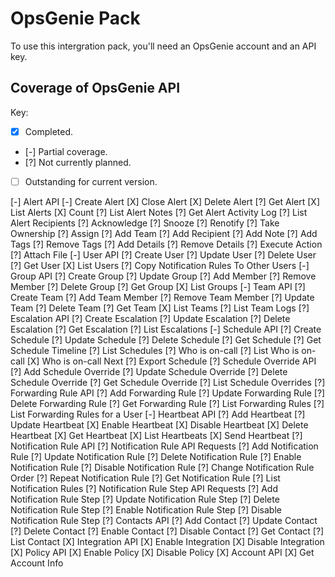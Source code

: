 # OpsGenie Pack

To use this intergration pack, you'll need an OpsGenie account and an
API key.

## Coverage of OpsGenie API

Key: 
- [X] Completed.
- [-] Partial coverage.
- [?] Not currently planned.
- [ ] Outstanding for current version.  

[-] Alert API
    [-] Create Alert
    [X] Close Alert
    [X] Delete Alert
    [?] Get Alert
    [X] List Alerts
    [X] Count
    [?] List Alert Notes
    [?] Get Alert Activity Log
    [?] List Alert Recipients
    [?] Acknowledge
    [?] Snooze
    [?] Renotify
    [?] Take Ownership
    [?] Assign
    [?] Add Team
    [?] Add Recipient
    [?] Add Note
    [?] Add Tags
    [?] Remove Tags
    [?] Add Details
    [?] Remove Details
    [?] Execute Action
    [?] Attach File
[-] User API
    [?] Create User
    [?] Update User
    [?] Delete User
    [?] Get User
    [X] List Users
    [?] Copy Notification Rules To Other Users
[-] Group API
    [?] Create Group
    [?] Update Group
    [?] Add Member
    [?] Remove Member
    [?] Delete Group
    [?] Get Group
    [X] List Groups
[-] Team API
    [?] Create Team
    [?] Add Team Member
    [?] Remove Team Member
    [?] Update Team
    [?] Delete Team
    [?] Get Team
    [X] List Teams
    [?] List Team Logs
[?] Escalation API
    [?] Create Escalation
    [?] Update Escalation
    [?] Delete Escalation
    [?] Get Escalation
    [?] List Escalations
[-] Schedule API
    [?] Create Schedule
    [?] Update Schedule
    [?] Delete Schedule
    [?] Get Schedule
    [?] Get Schedule Timeline
    [?] List Schedules
    [?] Who is on-call
    [?] List Who is on-call
    [X] Who is on-call Next
    [?] Export Schedule
[?] Schedule Override API
    [?] Add Schedule Override
    [?] Update Schedule Override
    [?] Delete Schedule Override
    [?] Get Schedule Override
    [?] List Schedule Overrides
[?] Forwarding Rule API
    [?] Add Forwarding Rule
    [?] Update Forwarding Rule
    [?] Delete Forwarding Rule
    [?] Get Forwarding Rule
    [?] List Forwarding Rules
    [?] List Forwarding Rules for a User
[-] Heartbeat API
    [?] Add Heartbeat
    [?] Update Heartbeat
    [X] Enable Heartbeat
    [X] Disable Heartbeat
    [X] Delete Heartbeat
    [X] Get Heartbeat
    [X] List Heartbeats
    [X] Send Heartbeat
[?] Notification Rule API
    [?] Notification Rule API Requests
        [?] Add Notification Rule
	[?] Update Notification Rule
	[?] Delete Notification Rule
	[?] Enable Notification Rule
	[?] Disable Notification Rule
	[?] Change Notification Rule Order
	[?] Repeat Notification Rule
	[?] Get Notification Rule
	[?] List Notification Rules
	[?] Notification Rule Step API Requests
    [?] Add Notification Rule Step
        [?] Update Notification Rule Step
	[?] Delete Notification Rule Step
	[?] Enable Notification Rule Step
	[?] Disable Notification Rule Step
[?] Contacts API
    [?] Add Contact
    [?] Update Contact
    [?] Delete Contact
    [?] Enable Contact
    [?] Disable Contact
    [?] Get Contact
    [?] List Contact
[X] Integration API
    [X] Enable Integration
    [X] Disable Integration
[X] Policy API
    [X] Enable Policy
    [X] Disable Policy
[X] Account API
    [X] Get Account Info
